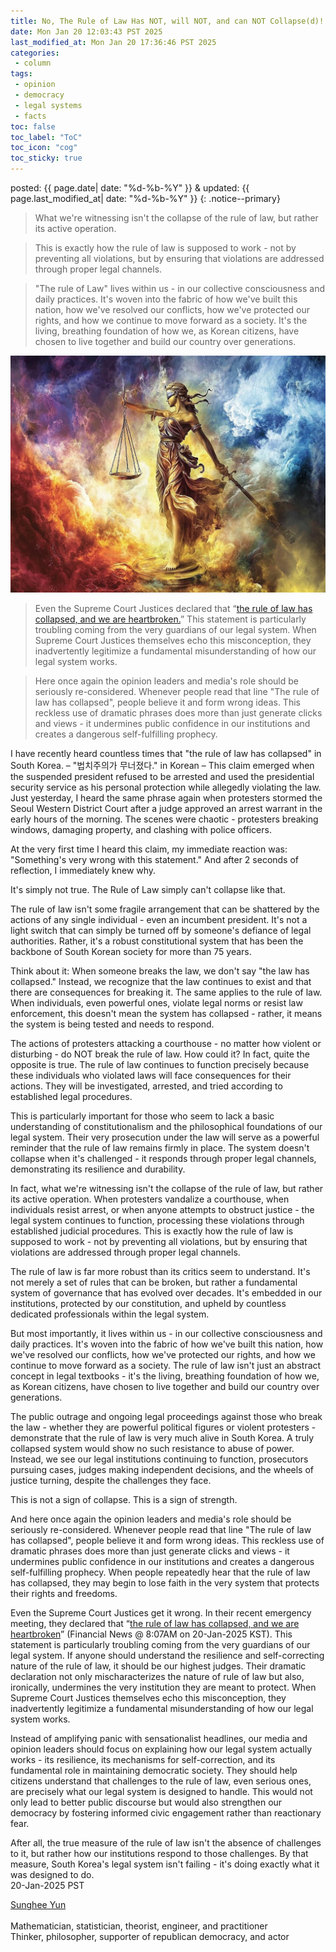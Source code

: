 ```yaml
---
title: No, The Rule of Law Has NOT, will NOT, and can NOT Collapse(d)!
date: Mon Jan 20 12:03:43 PST 2025
last_modified_at: Mon Jan 20 17:36:46 PST 2025
categories:
 - column
tags:
 - opinion
 - democracy
 - legal systems
 - facts
toc: false
toc_label: "ToC"
toc_icon: "cog"
toc_sticky: true
---
```


posted: {{ page.date| date: "%d-%b-%Y" }}
&amp;
updated: {{ page.last_modified_at| date: "%d-%b-%Y" }}
{: .notice--primary}

<!--tags: {% for tag in page.tags %} <a href="/tags/#{{ tag }}">{{ tag }}</a> {% endfor %}
<br>
cats: {% for category in page.categories %} <a href="/categories/#{{ category }}">{{ category }}</a> {% endfor %}-->

<!--# No, The Rule of Law Hasn't 'Collapsed' in South Korea-->

<blockquote>
What we're witnessing isn't the collapse of the rule of law,
<font class="emph">but rather its active operation.</font>
<!--When protesters vandalize a courthouse,
when individuals resist arrest, or when anyone attempts to obstruct justice - the legal system continues to function,
processing these violations through established judicial procedures.-->
</blockquote>

<blockquote>
This is exactly how the rule of law is supposed to work - not by preventing all violations,
but <font class="emph">by ensuring that violations are addressed through proper legal channels.</font>
</blockquote>

<blockquote>
<font class="emph">
"The rule of Law" lives within us - in our collective consciousness and daily practices.
It's woven into the fabric of how we've built this nation, how we've resolved our conflicts, how we've protected our rights, and how we continue to move forward as a society.
It's the living, breathing foundation of how we, as Korean citizens, have chosen to live together and build our country over generations.
</font>
</blockquote>

<div class="img-container">
<img src="/resource/columns/u1564158738_No_The_Rule_of_Law_Has_NOT_will_NOT_and_can_NOT_C_9b657b48-c19d-40a8-8b92-b7b6a720af66_0.png">
</div>

<blockquote>
Even the Supreme Court Justices declared that
&ldquo;<a href="https://v.daum.net/v/20250120080717494">the rule of law has collapsed, and we are heartbroken.</a>&rdquo;
This statement is particularly troubling coming from the very guardians of our legal system.
<!--If anyone should understand the resilience and self-correcting nature of the rule of law, it should be our highest judges.
Their dramatic declaration not only mischaracterizes the nature of rule of law but also, ironically,
undermines the very institution they are meant to protect.-->
<font class="emph">When Supreme Court Justices themselves echo this misconception,
they inadvertently legitimize a fundamental misunderstanding of how our legal system works.</font>
</blockquote>

<blockquote>
<font class="emph">Here once again the opinion leaders and media's role should be seriously re-considered.</font>
Whenever people read that line "The rule of law has collapsed", people believe it and form wrong ideas.
This reckless use of dramatic phrases does more than just generate clicks and views -
<font class="emph">it undermines public confidence in our institutions and creates a dangerous self-fulfilling prophecy.</font>
</blockquote>

I have recently heard countless times that "the rule of law has collapsed" in South Korea.
&ndash;
"법치주의가 무너졌다." in Korean
&ndash;
This claim emerged when the suspended president refused to be arrested and used the presidential security service
as his personal protection while allegedly violating the law.
Just yesterday, I heard the same phrase again when protesters stormed the Seoul Western District Court
after a judge approved an arrest warrant in the early hours of the morning.
The scenes were chaotic - protesters breaking windows, damaging property, and clashing with police officers.

At the very first time I heard this claim,
my immediate reaction was: "Something's very wrong with this statement."
And after 2 seconds of reflection, I immediately knew why.

<p>
<font class="emph">
It's simply not true.
The Rule of Law simply can't collapse like that.
</font>
</p>

The rule of law isn't some fragile arrangement that can be shattered by the actions of any single individual - even an incumbent president.
It's not a light switch that can simply be turned off by someone's defiance of legal authorities.
Rather, it's a robust constitutional system that has been the backbone of South Korean society for more than 75 years.

Think about it: When someone breaks the law, we don't say "the law has collapsed." Instead, we recognize that the law continues to exist and that there are consequences for breaking it. The same applies to the rule of law. When individuals, even powerful ones, violate legal norms or resist law enforcement, this doesn't mean the system has collapsed - rather, it means the system is being tested and needs to respond.

The actions of protesters attacking a courthouse - no matter how violent or disturbing - do NOT break the rule of law.
How could it?
In fact, quite the opposite is true. The rule of law continues to function precisely because these individuals who violated laws will face consequences for their actions. They will be investigated, arrested, and tried according to established legal procedures.

This is particularly important for those who seem to lack a basic understanding of constitutionalism and the philosophical foundations of our legal system. Their very prosecution under the law will serve as a powerful reminder that the rule of law remains firmly in place. The system doesn't collapse when it's challenged - it responds through proper legal channels, demonstrating its resilience and durability.

In fact, what we're witnessing isn't the collapse of the rule of law, but rather its active operation. When protesters vandalize a courthouse, when individuals resist arrest, or when anyone attempts to obstruct justice - the legal system continues to function, processing these violations through established judicial procedures. This is exactly how the rule of law is supposed to work - not by preventing all violations, but by ensuring that violations are addressed through proper legal channels.

The rule of law is far more robust than its critics seem to understand.
It's not merely a set of rules that can be broken, but rather a fundamental system of governance that has evolved over decades.
It's embedded in our institutions, protected by our constitution, and upheld by countless dedicated professionals within the legal system.

But most importantly, it lives within us - in our collective consciousness and daily practices.
It's woven into the fabric of how we've built this nation, how we've resolved our conflicts, how we've protected our rights, and how we continue to move forward as a society.
The rule of law isn't just an abstract concept in legal textbooks - it's the living, breathing foundation of how we, as Korean citizens, have chosen to live together and build our country over generations.

The public outrage and ongoing legal proceedings against those who break the law - whether they are powerful political figures or violent protesters - demonstrate that the rule of law is very much alive in South Korea. A truly collapsed system would show no such resistance to abuse of power. Instead, we see our legal institutions continuing to function, prosecutors pursuing cases, judges making independent decisions, and the wheels of justice turning, despite the challenges they face.

<p>
<font class="emph">This is not a sign of collapse. This is a sign of strength.</font>
</p>

<font class="emph">And here once again the opinion leaders and media's role should be seriously re-considered.</font>
Whenever people read that line "The rule of law has collapsed", people believe it and form wrong ideas.
This reckless use of dramatic phrases does more than just generate clicks and views - it undermines public confidence in our institutions and creates a dangerous self-fulfilling prophecy.
When people repeatedly hear that the rule of law has collapsed, they may begin to lose faith in the very system that protects their rights and freedoms.

Even the Supreme Court Justices get it wrong.
In their recent emergency meeting, they declared that
&ldquo;[the rule of law has collapsed, and we are heartbroken](https://v.daum.net/v/20250120080717494)&rdquo;
(Financial News @ 8:07AM on 20-Jan-2025 KST).
This statement is particularly troubling coming from the very guardians of our legal system.
If anyone should understand the resilience and self-correcting nature of the rule of law, it should be our highest judges.
Their dramatic declaration not only mischaracterizes the nature of rule of law but also, ironically, undermines the very institution they are meant to protect.
When Supreme Court Justices themselves echo this misconception, they inadvertently legitimize a fundamental misunderstanding of how our legal system works.

Instead of amplifying panic with sensationalist headlines, our media and opinion leaders should focus on explaining how our legal system actually works - its resilience, its mechanisms for self-correction, and its fundamental role in maintaining democratic society. They should help citizens understand that challenges to the rule of law, even serious ones, are precisely what our legal system is designed to handle. This would not only lead to better public discourse but would also strengthen our democracy by fostering informed civic engagement rather than reactionary fear.

<font class="emph">
After all, the true measure of the rule of law isn't the absence of challenges to it, but rather how our institutions respond to those challenges.
By that measure, South Korea's legal system isn't failing - it's doing exactly what it was designed to do.
</font>


<br>
20-Jan-2025 PST

[Sunghee Yun](/)
<br>
<br>
Mathematician, statistician, theorist, engineer, and practitioner
<br>
Thinker, philosopher, supporter of republican democracy, and actor

